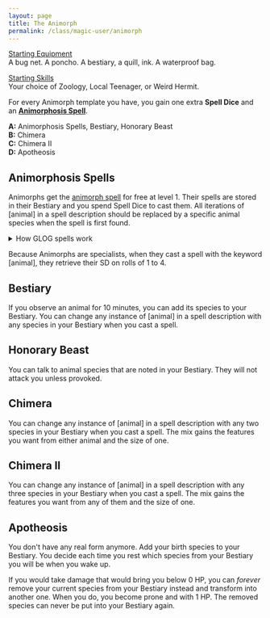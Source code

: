 ```yaml
---
layout: page
title: The Animorph
permalink: /class/magic-user/animorph
---
```


<ins>Starting Equipment</ins><br>
A bug net. A poncho. A bestiary, a quill, ink. A waterproof bag.

<ins>Starting Skills</ins><br>
Your choice of Zoology, Local Teenager, or Weird Hermit.

For every Animorph template you have, you gain one extra **Spell Dice** and an **[Animorphosis Spell](/spells/#animorphosis)**.

**A:** Animorphosis Spells, Bestiary, Honorary Beast<br>
**B:** Chimera <br>
**C:** Chimera II <br>
**D:** Apotheosis <br>

## Animorphosis Spells
Animorphs get the [animorph spell](/2020/11/12/animorph/) for free at level 1. Their spells are stored in their Bestiary and you spend Spell Dice to cast them. All iterations of [animal] in a spell description should be replaced by a specific animal species when the spell is first found.

<details markdown="1">
<summary>How GLOG spells work</summary>
<ins>Spell Dice (SD)</ins><br>
You get 1 per Animorph template. They are D6s.

Whenever you cast a spell, you choose how many SD to invest into it. The result of the spell depends on the number of [dice] and their [sum].

If a SD rolls a 1, 2 or 3, you don’t lose it. Otherwise, you lose it until you get a night of sleep. You can’t cast without SD.

Every time you roll doubles you get closer to *Catastrophe*.

<ins>Catastrophe</ins><br>
Every time you roll doubles you gain 1 *Doom Point*. Every time you gain a _Doom Point_, roll a D20. If you roll equal to or below your doom score, you trigger a [catastrophe](/list/spell-catastrophe).
</details>

Because Animorphs are specialists, when they cast a spell with the keyword [animal], they retrieve their SD on rolls of 1 to 4.

## Bestiary
If you observe an animal for 10 minutes, you can add its species to your Bestiary. You can change any instance of [animal] in a spell description with any species in your Bestiary when you cast a spell.

## Honorary Beast
You can talk to animal species that are noted in your Bestiary. They will not attack you unless provoked.

## Chimera
You can change any instance of [animal] in a spell description with any two species in your Bestiary when you cast a spell. The mix gains the features you want from either animal and the size of one.

## Chimera II
You can change any instance of [animal] in a spell description with any three species in your Bestiary when you cast a spell. The mix gains the features you want from any of them and the size of one.

## Apotheosis
You don't have any real form anymore. Add your birth species to your Bestiary. You decide each time you rest which species from your Bestiary you will be when you wake up.

If you would take damage that would bring you below 0 HP, you can _forever_ remove your current species from your Bestiary instead and transform into another one. When you do, you become prone and with 1 HP. The removed species can never be put into your Bestiary again.
